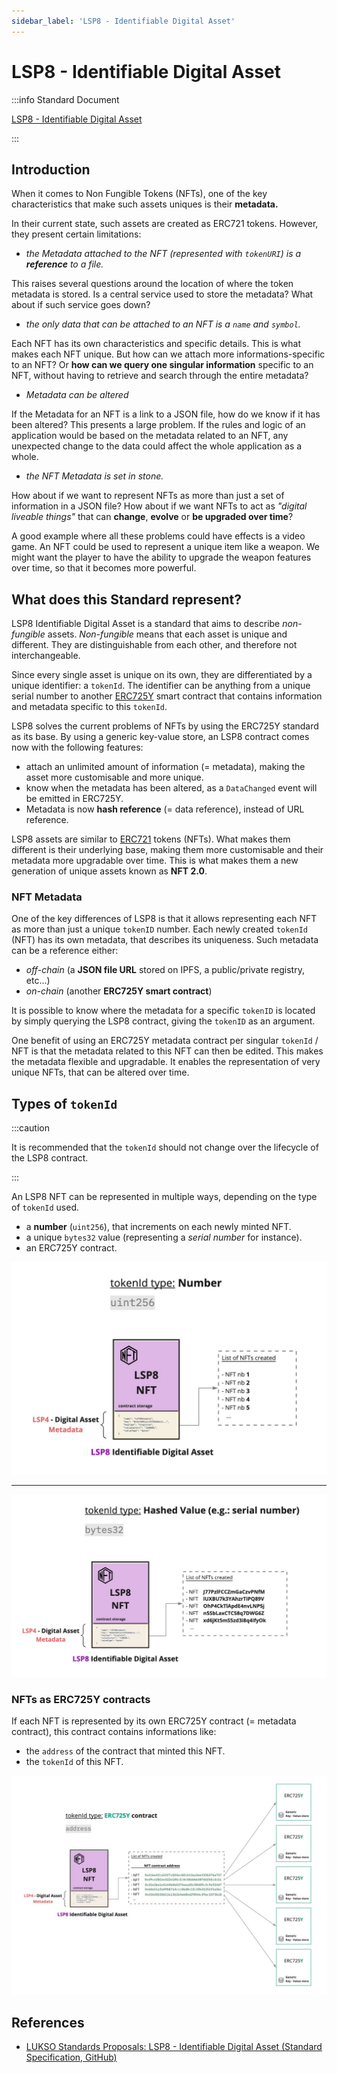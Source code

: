 ```yaml
---
sidebar_label: 'LSP8 - Identifiable Digital Asset'
---
```


# LSP8 - Identifiable Digital Asset

:::info Standard Document

[LSP8 - Identifiable Digital Asset](https://github.com/lukso-network/LIPs/blob/main/LSPs/LSP-8-IdentifiableDigitalAsset.md)

:::

## Introduction

When it comes to Non Fungible Tokens (NFTs), one of the key characteristics that make such assets uniques is their **metadata.**

In their current state, such assets are created as ERC721 tokens. However, they present certain limitations:

- _the Metadata attached to the NFT (represented with `tokenURI`) is a **reference** to a file._

This raises several questions around the location of where the token metadata is stored. Is a central service used to store the metadata? What about if such service goes down?

- _the only data that can be attached to an NFT is a `name` and `symbol`._

Each NFT has its own characteristics and specific details. This is what makes each NFT unique. But how can we attach more informations-specific to an NFT? Or **how can we query one singular information** specific to an NFT, without having to retrieve and search through the entire metadata?

- _Metadata can be altered_

If the Metadata for an NFT is a link to a JSON file, how do we know if it has been altered? This presents a large problem. If the rules and logic of an application would be based on the metadata related to an NFT, any unexpected change to the data could affect the whole application as a whole.

- _the NFT Metadata is set in stone._

How about if we want to represent NFTs as more than just a set of information in a JSON file? How about if we want NFTs to act as _"digital liveable things"_ that can **change**, **evolve** or **be upgraded over time**?

A good example where all these problems could have effects is a video game. An NFT could be used to represent a unique item like a weapon. We might want the player to have the ability to upgrade the weapon features over time, so that it becomes more powerful.

## What does this Standard represent?

LSP8 Identifiable Digital Asset is a standard that aims to describe _non-fungible_ assets. _Non-fungible_ means that each asset is unique and different. They are distinguishable from each other, and therefore not interchangeable.

Since every single asset is unique on its own, they are differentiated by a unique identifier: a `tokenId`. The identifier can be anything from a unique serial number to another [ERC725Y](https://github.com/ERC725Alliance/ERC725/blob/main/docs/ERC-725.md#erc725y) smart contract that contains information and metadata specific to this `tokenId`.

LSP8 solves the current problems of NFTs by using the ERC725Y standard as its base. By using a generic key-value store, an LSP8 contract comes now with the following features:

- attach an unlimited amount of information (= metadata), making the asset more customisable and more unique.
- know when the metadata has been altered, as a `DataChanged` event will be emitted in ERC725Y.
- Metadata is now **hash reference** (= data reference), instead of URL reference.

LSP8 assets are similar to [ERC721](https://eips.ethereum.org/EIPS/eip-721) tokens (NFTs). What makes them different is their underlying base, making them more customisable and their metadata more upgradable over time. This is what makes them a new generation of unique assets known as **NFT 2.0**.

### NFT Metadata

One of the key differences of LSP8 is that it allows representing each NFT as more than just a unique `tokenID` number. Each newly created `tokenId` (NFT) has its own metadata, that describes its uniqueness. Such metadata can be a reference either:

- _off-chain_ (a **JSON file URL** stored on IPFS, a public/private registry, etc...)
- _on-chain_ (another **ERC725Y smart contract**)

It is possible to know where the metadata for a specific `tokenID` is located by simply querying the LSP8 contract, giving the `tokenID` as an argument.

One benefit of using an ERC725Y metadata contract per singular `tokenId` / NFT is that the metadata related to this NFT can then be edited. This makes the metadata flexible and upgradable. It enables the representation of very unique NFTs, that can be altered over time.

## Types of `tokenId`

:::caution

It is recommended that the `tokenId` should not change over the lifecycle of the LSP8 contract.

:::

An LSP8 NFT can be represented in multiple ways, depending on the type of `tokenId` used.

- a **number** (`uint256`), that increments on each newly minted NFT.
- a unique `bytes32` value (representing a _serial number_ for instance).
- an ERC725Y contract.

![](../../../static/img/lsp8-tokenid-number.jpeg)

---

![](../../../static/img/lsp8-tokenid-serial-number.jpeg)

### NFTs as ERC725Y contracts

If each NFT is represented by its own ERC725Y contract (= metadata contract), this contract contains informations like:

- the `address` of the contract that minted this NFT.
- the `tokenId` of this NFT.

![](../../../static/img/lsp8-tokenid-erc725y.jpeg)

## References

- [LUKSO Standards Proposals: LSP8 - Identifiable Digital Asset (Standard Specification, GitHub)](https://github.com/lukso-network/LIPs/blob/main/LSPs/LSP-8-IdentifiableDigitalAsset.md)
